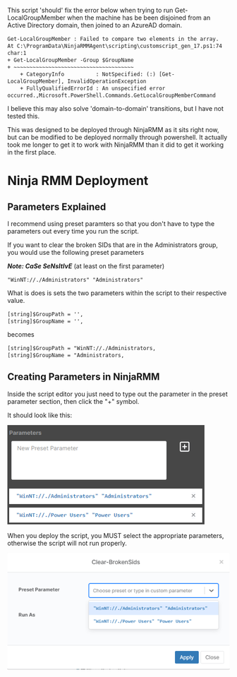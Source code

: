 This script 'should' fix the error below when trying to run Get-LocalGroupMember when the machine has be been disjoined from an Active Directory domain, then joined to an AzureAD domain.




```
Get-LocalGroupMember : Failed to compare two elements in the array.
At C:\ProgramData\NinjaRMMAgent\scripting\customscript_gen_17.ps1:74 char:1
+ Get-LocalGroupMember -Group $GroupName
+ ~~~~~~~~~~~~~~~~~~~~~~~~~~~~~~~~~~~~~~
    + CategoryInfo          : NotSpecified: (:) [Get-LocalGroupMember], InvalidOperationException
    + FullyQualifiedErrorId : An unspecified error occurred.,Microsoft.PowerShell.Commands.GetLocalGroupMemberCommand
```

I believe this may also solve 'domain-to-domain' transitions, but I have not tested this.


This was designed to be deployed through NinjaRMM as it sits right now, but can be modified to be deployed normally through powershell. It actually took me longer to get it to work with NinjaRMM than it did to get it working in the first place.


# Ninja RMM Deployment

## Parameters Explained

I recommend using preset paramters so that you don't have to type the parameters out every time you run the script.

If you want to clear the broken SIDs that are in the Administrators group, you would use the following preset parameters

***Note: CaSe SeNsItIvE*** (at least on the first parameter)

```
"WinNT://./Administrators" "Administrators"
```

What is does is sets the two parameters within the script to their respective value.

```
[string]$GroupPath = '', 
[string]$GroupName = '',
```
becomes

```
[string]$GroupPath = "WinNT://./Administrators,
[string]$GroupName = "Administrators,
```

## Creating Parameters in NinjaRMM

Inside the script editor you just need to type out the parameter in the preset parameter section, then click the "+" symbol.

It should look like this:



![Ninja Preset Parameters](/Fix-Get-LocalGroupMember/Images/PPNinjaRMM.png)


When you deploy the script, you MUST select the appropriate parameters, otherwise the script will not run properly.

![Ninja Launching Script](/Fix-Get-LocalGroupMember/Images/DeployScript.png)

